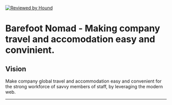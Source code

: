 [![Reviewed by Hound](http://img.shields.io/badge/Reviewed%20By-Hound-%23a874d1)](https://houndci.com)

Barefoot Nomad - Making company travel and accomodation easy and convinient.
=======

## Vision
Make company global travel and accommodation easy and convenient for the strong workforce of savvy members of staff, by leveraging the modern web.

---